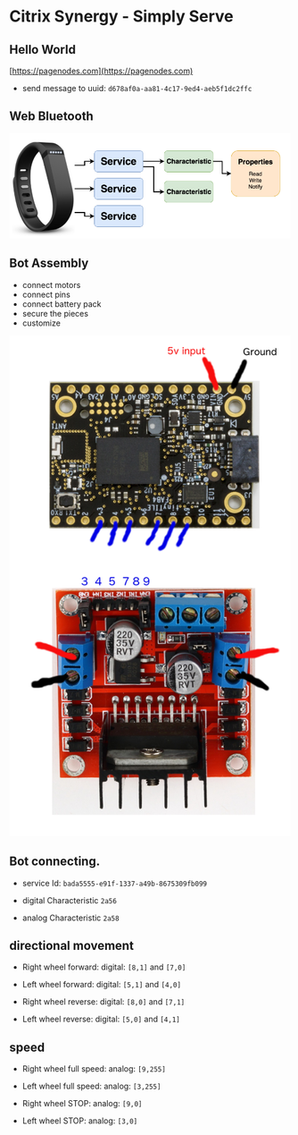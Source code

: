 # Citrix Synergy  - Simply Serve


## Hello World

[https://pagenodes.com](https://pagenodes.com)


* send message to uuid:
`d678af0a-aa81-4c17-9ed4-aeb5f1dc2ffc`


## Web Bluetooth

![screenshot](BLE_diagram.png)


## Bot Assembly
* connect motors
* connect pins
* connect battery pack
* secure the pieces
* customize

![screenshot](wiring.png)


## Bot connecting.

* service Id: `bada5555-e91f-1337-a49b-8675309fb099`

* digital Characteristic `2a56`

* analog Characteristic `2a58`


## directional movement

* Right wheel forward:
digital: `[8,1]` and `[7,0]`

* Left wheel forward:
digital: `[5,1]` and `[4,0]`


* Right wheel reverse:
digital: `[8,0]` and `[7,1]`

* Left wheel reverse:
digital: `[5,0]` and `[4,1]`


## speed

* Right wheel full speed:
analog: `[9,255]`

* Left wheel full speed:
analog: `[3,255]`


* Right wheel STOP:
analog: `[9,0]`

* Left wheel STOP:
analog: `[3,0]`
